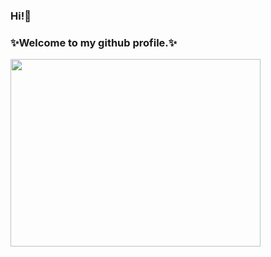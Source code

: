 ### Hi!👋 
### ✨Welcome to my github profile.✨ 



<img src="https://media.giphy.com/media/Urc9FmCt7PhDYXgWxT/giphy.gif" width="400" height="300"/>
